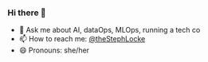 ### Hi there 👋

<!--
- 🔭 I’m currently working on ...
- 🌱 I’m currently learning ...
- 👯 I’m looking to collaborate on ...
- 🤔 I’m looking for help with ...
-->
- 💬 Ask me about AI, dataOps, MLOps, running a tech co
- 📫 How to reach me: [@theStephLocke](https://twitter.com/theStephLocke)
- 😄 Pronouns: she/her

